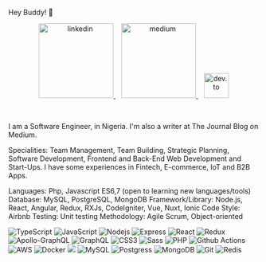 Hey Buddy! 👋

<p align="center">
  <a href="https://www.linkedin.com/in/weezykon/" target="_new">
    <img src="https://content.linkedin.com/content/dam/me/business/en-us/amp/brand-site/v2/bg/LI-Logo.svg.original.svg" alt="linkedin" width="150px" />
  </a>
  &nbsp;&nbsp;
  <a href="https://medium.com/@weezykon" target="_new">
    <img src="https://ucbd382d867eda2285bc3724c2e9.previews.dropboxusercontent.com/p/thumb/ABxzcRa1Io9OepWpXWksNIfuSVFU83Oz4QMjJWNz2VxXXLMnrdQXmih2XJ59-MjYABlvS1O4i7cWw80E5i9tAJdeSQFZXt7wjUDOL42YWUMXc7sweGhSpTjnK_gKmUkl3KdJf82qTSqCU912d7ekG-SgbwtU-221N0WwgcEKVCvGRbKDeBDmILNG3aLrcGlGCehEZwRDBYk2GGYW2z7WvtunV266hGU2bH3sTQChf0fgUk-UCUPxIny6ShPo6RKKO9kbyoaa7WNK9W0pc0zf86TYhlPHv4GZKDEHUjMRVNQJMU2b3crFp3NAALQ6NVnGJbL7aFv3rDpQBdjfbbQ4QhKVdaiY7av9Wk3dgDaC4kp0PPzO0gwW4X82d42gy7dii9Pa_1eluP0lRzgrQEGA8e6STwcv9hnc0b23-Jc8A7tl3cW_BwfYdaW7hxkutbSbh-97TeFhFtkMZOY7A8DlhWZIo2roqnSIEuVDcJZc6ABW6GvtLGlZM2gPGRZ1BZk1FNtO3YQzv_7dQYKIJeqvhPSXUxuz853UfjfkGP84HoFFJZwz6WLDwiQMwbny7OyTpkZYZocKT-pnSxGViQgpteEteXzQbx4DSLtouo2VLQ_NpQA6J6sC1S1O9P-I4Qv3XmypMsrssItlLC3LoxjZlaW9k5F1nKP0mADsndTSv0L8Fk-qrseIU37dGagf1rKklwxQi-46M9zKGpLt_YuFPgRn43b9ZeZK3qUJx0An_gzfT8d_8sXmcjl0ly-qfXFy3qy4r5VvtdOtoY93jmdGTxjBlpazM5ap-YkzTL1VfxASM_ZXLcL2wtOohb6BCieP_vI7_3Q40Aszcpn2E1K9aUIr8sIKIhLQ7t_iPS9HthE3vLUM-K7xgxegLJ0TaAI8xUSaQff5WF1pDSijPXGiIoibPMoT3J-cJnOjajEKnbznFRuq0DFvVkDP17G4Aga_eDIxf0bJImuG_zMdkSYXHGOZWux8pG38vLoRhiBl-SgUsNw1asxZLzZ8cN9PCzMmUqyc9zXugZ8yJZhHH0Gz2laAD-xC42XNWkUsWkvOW5-3S-3DIyR6fxNcBbXnKeOeZ2IYAHpgbmgMVtyotOSk8KIA4H5mPb-GGEyTnK_F-fwBXXjMK3xpx8akTLgtpb4Ngw_8435Mg-Wa88mv_lkpmScRw2NWpicmUj9NujVWZDoNVYKJt-NnWrZ5ym7WbuGu38XjwHb4z2gccUcYrJzd8aF_YdiGGk56_fy73DYqMG1xppXuRt5sJKmRK9vKygkeuhQ/p.png" alt="medium" width="150px" />
  </a>
  &nbsp;&nbsp;
  <a href="https://dev.to/weezykon" target="_new">
    <img src="https://d2fltix0v2e0sb.cloudfront.net/dev-black.png" alt="dev.to" width="50px" />
  </a>
</p>
<br/>

I am a Software Engineer, in Nigeria. I'm also a writer at The Journal Blog on Medium.

Specialities: Team Management, Team Building, Strategic Planning, Software Development, Frontend and Back-End Web Development and Start-Ups. I have some experiences in Fintech, E-commerce, IoT and B2B Apps.

Languages: Php, Javascript ES6,7 (open to learning new languages/tools)
Database: MySQL, PostgreSQL, MongoDB
Framework/Library: Node.js, React, Angular, Redux, RXJs, CodeIgniter, Vue, Nuxt, Ionic
Code Style: Airbnb
Testing: Unit testing
Methodology: Agile Scrum, Object-oriented 


<p>
<!-- <img align="left" src="https://github-readme-stats.vercel.app/api/top-langs/?username=weezykon&count_private=true&langs_count=6&hide=php,roff,css,html,HTML,JavaScript,TSQL,Hack&langs_count=8&layout=compact&theme=dark"/> -->
  <img alt="TypeScript" src="https://img.shields.io/badge/typescript%20-%23007ACC.svg?&style=for-the-badge&logo=typescript&logoColor=white" />   
  <img alt="JavaScript" src="https://img.shields.io/badge/javascript%20-%23007ACC.svg?&style=for-the-badge&logo=javascript&logoColor=white" />   
<img alt="Nodejs" src="https://img.shields.io/badge/node.js%20-%2343853D.svg?&style=for-the-badge&logo=node.js&logoColor=white" />   
<img alt="Express" src="https://img.shields.io/badge/express.js%20-%23404d59.svg?&style=for-the-badge" />   
<img alt="React" src="https://img.shields.io/badge/react%20-%2320232a.svg?&style=for-the-badge&logo=react&logoColor=%2361DAFB" /> 
<img alt="Redux" src="https://img.shields.io/badge/redux-%23593d88.svg?style=for-the-badge&logo=redux&logoColor=white"/>  

<img alt="Apollo-GraphQL" src="https://img.shields.io/badge/-ApolloGraphQL-311C87?style=for-the-badge&logo=apollo-graphql"/> 
<img alt="GraphQL" src="https://img.shields.io/badge/-GraphQL-E10098?style=for-the-badge&logo=graphql&logoColor=white" />
<img alt="CSS3" src="https://img.shields.io/badge/css3%20-%231572B6.svg?&style=for-the-badge&logo=css3&logoColor=white" />
<img alt="Sass" src="https://img.shields.io/badge/sass%20-%23CC6699.svg?&style=for-the-badge&logo=sass&logoColor=white" />   
<img alt="PHP" src="https://img.shields.io/badge/-php-394989?style=for-the-badge&logo=php&logoColor=white" />   
<!-- <img alt="WordPress" src="https://img.shields.io/badge/-WordPress-0073aa?style=for-the-badge&logo=wordpress&logoColor=white" />    -->
<!-- <img alt="Google Cloud Platform" src="https://img.shields.io/badge/-Google_Cloud_Platform-1a73e8?style=for-the-badge&logo=google-cloud&logoColor=white" /> -->
<img alt="Github Actions" src="https://img.shields.io/badge/-Github_Actions-2088FF?style=for-the-badge&logo=github-actions&logoColor=white" />
<img alt="AWS" src="https://img.shields.io/badge/Amazon%20AWS-%23232F3E?logo=amazon-aws&logoColor=white&style=for-the-badge" /> 
<img alt="Docker" src="https://img.shields.io/badge/-Docker-46a2f1?style=for-the-badge&logo=docker&logoColor=white" />
<!-- <img src="https://img.shields.io/badge/react_native%20-%2320232a.svg?&style=for-the-badge&logo=react&logoColor=%2361DAFB" />    -->
<img src="https://img.shields.io/badge/html5%20-%23E34F26.svg?&style=for-the-badge&logo=html5&logoColor=white" />   
<img alt="MySQL" src="https://img.shields.io/badge/mysql-%2300f.svg?&style=for-the-badge&logo=mysql&logoColor=white" />   
<img alt="Postgress" src="https://img.shields.io/badge/postgres-%23316192.svg?&style=for-the-badge&logo=postgresql&logoColor=white" />   
<img alt="MongoDB" src="https://img.shields.io/badge/MongoDB-%234ea94b.svg?&style=for-the-badge&logo=mongodb&logoColor=white" />  
<img alt="Git" src="https://img.shields.io/badge/git-%23F05033.svg?style=for-the-badge&logo=git&logoColor=white"/> 
<img alt="Redis" src="https://img.shields.io/badge/redis-%23DD0031.svg?style=for-the-badge&logo=redis&logoColor=white"/>
  </p>
